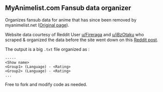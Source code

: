 ## MyAnimelist.com Fansub data organizer

Organizes fansub data for anime that has since been removed by myanimelist.net ([Original page](https://myanimelist.net/fansub-groups.php?letter= )).

Website data courtesy of Reddit User [u/Fireraga](https://www.reddit.com/user/Fireraga) and [u/iBzOtaku](https://www.reddit.com/user/iBzOtaku) who scraped & organized the data before the site went down on this [Reddit post](https://www.reddit.com/r/anime/comments/9iq8yu/myanimelist_fansubs_archive/).

The output is a big `.txt` file organized as :
```
-----
<Show name>
<Group1> (Language) - <Rating>
<Group2> (Language) - <Rating>
...
```
Free to fork and modify code as needed. 
